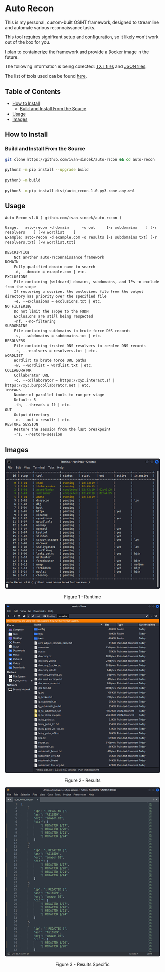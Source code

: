 # Auto Recon

This is my personal, custom-built OSINT framework, designed to streamline and automate various reconnaissance tasks.

This tool requires significant setup and configuration, so it likely won't work out of the box for you.

I plan to containerize the framework and provide a Docker image in the future.

The following information is being collected: [TXT files](https://github.com/ivan-sincek/auto-recon/blob/main/src/auto_recon/utils/config.py#L32) and [JSON files](https://github.com/ivan-sincek/auto-recon/blob/main/src/auto_recon/utils/config.py#L90).

The list of tools used can be found [here](https://github.com/ivan-sincek/auto-recon/blob/main/src/auto_recon/utils/config.py#L156).

## Table of Contents

* [How to Install](#how-to-install)
    * [Build and Install From the Source](#build-and-install-from-the-source)
* [Usage](#usage)
* [Images](#images)

## How to Install

### Build and Install From the Source

```bash
git clone https://github.com/ivan-sincek/auto-recon && cd auto-recon

python3 -m pip install --upgrade build

python3 -m build

python3 -m pip install dist/auto_recon-1.0-py3-none-any.whl
```

## Usage

```fundamental
Auto Recon v1.0 ( github.com/ivan-sincek/auto-recon )

Usage:   auto-recon -d domain      -o out     [-s subdomains    ] [-r resolvers    ] [-w wordlist    ]
Example: auto-recon -d example.com -o results [-s subdomains.txt] [-r resolvers.txt] [-w wordlist.txt]

DESCRIPTION
    Not another auto-reconnaissance framework
DOMAIN
    Fully qualified domain name to search
    -d, --domain = example.com | etc.
EXCLUSIONS
    File containing [wildcard] domains, subdomains, and IPs to exclude from the scope
    If restoring a session, the exclusions file from the output directory has priority over the specified file
    -e, --exclusions = exclusions.txt | etc.
NO FILTERING
    Do not limit the scope to the FQDN
    Exclusions are still being respected
    -nf, --no-filtering
SUBDOMAINS
    File containing subdomains to brute force DNS records
    -s, --subdomains = subdomains.txt | etc.
RESOLVERS
    File containing trusted DNS resolvers to resolve DNS records
    -r, --resolvers = resolvers.txt | etc.
WORDLIST
    Wordlist to brute force URL paths
    -w, --wordlist = wordlist.txt | etc.
COLLABORATOR
    Collaborator URL
    -c, --collaborator = https://xyz.interact.sh | https://xyz.burpcollaborator.net | etc.
THREADS
    Number of parallel tools to run per stage
    Default: 5
    -th, --threads = 10 | etc.
OUT
    Output directory
    -o, --out = results | etc.
RESTORE SESSION
    Restore the session from the last breakpoint
    -rs, --restore-session
```

## Images

<p align="center"><img src="https://github.com/ivan-sincek/auto-recon/blob/main/img/runtime.png" alt="Runtime"></p>

<p align="center">Figure 1 - Runtime</p>

<p align="center"><img src="https://github.com/ivan-sincek/auto-recon/blob/main/img/results.png" alt="Results"></p>

<p align="center">Figure 2 - Results</p>

<p align="center"><img src="https://github.com/ivan-sincek/auto-recon/blob/main/img/results_specific.png" alt="Results Specific"></p>

<p align="center">Figure 3 - Results Specific</p>
